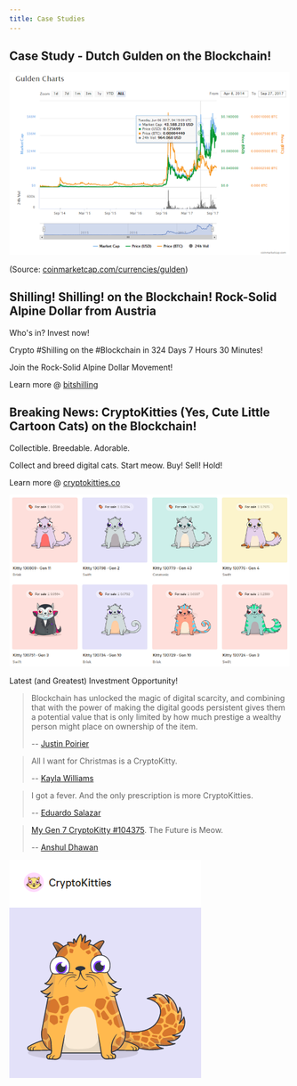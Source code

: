```yaml
---
title: Case Studies
---
```



## Case Study -  Dutch Gulden on the Blockchain!

![](i/guldenmarket.png)

(Source: [coinmarketcap.com/currencies/gulden](https://coinmarketcap.com/currencies/gulden))



## Shilling! Shilling! on the Blockchain! Rock-Solid Alpine Dollar from Austria

Who's in? Invest now!

Crypto #Shilling on the #Blockchain in 324 Days 7 Hours 30 Minutes!

Join the Rock-Solid Alpine Dollar Movement!

Learn more @ [bitshilling](https://github.com/bitshilling)


## Breaking News: CryptoKitties (Yes, Cute Little Cartoon Cats) on the Blockchain!

Collectible. Breedable. Adorable.

Collect and breed digital cats. Start meow. Buy! Sell! Hold!

Learn more @ [cryptokitties.co](https://cryptokitties.co)

![](i/cryptokitties.png)



Latest (and Greatest) Investment Opportunity!

> Blockchain has unlocked the magic of digital scarcity, and combining that with the power of
> making the digital goods persistent gives them a potential value that is only limited by how much
> prestige a wealthy person might place on ownership of the item.
>
> -- [Justin Poirier](https://twitter.com/tokenizedcap/status/938460753589424128)‏

> All I want for Christmas is a CryptoKitty.
>
> -- [Kayla Williams](https://twitter.com/kaylaw/status/938590748655550464)

> I got a fever. And the only prescription is more CryptoKitties.
>
> -- [Eduardo Salazar](https://twitter.com/ceduardosalazar/status/938558630663634944)

> [My Gen 7 CryptoKitty #104375](https://www.cryptokitties.co/kitty/104375). The Future is Meow.
>
> -- [Anshul Dhawan‏](https://twitter.com/TheAnshulDhawan/status/938551642202324993)


![](i/cryptokitty46.png)
